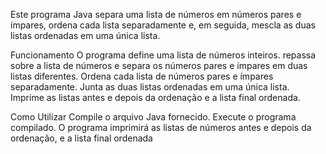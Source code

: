Este programa Java separa uma lista de números em números pares e ímpares, ordena cada lista separadamente e, em seguida, mescla as duas listas ordenadas em uma única lista.

Funcionamento
O programa define uma lista de números inteiros.
repassa sobre a lista de números e separa os números pares e ímpares em duas listas diferentes.
Ordena cada lista de números pares e ímpares separadamente.
Junta as duas listas ordenadas em uma única lista.
Imprime as listas antes e depois da ordenação e a lista final ordenada.

Como Utilizar
Compile o arquivo Java fornecido.
Execute o programa compilado.
O programa imprimirá as listas de números antes e depois da ordenação, e a lista final ordenada
